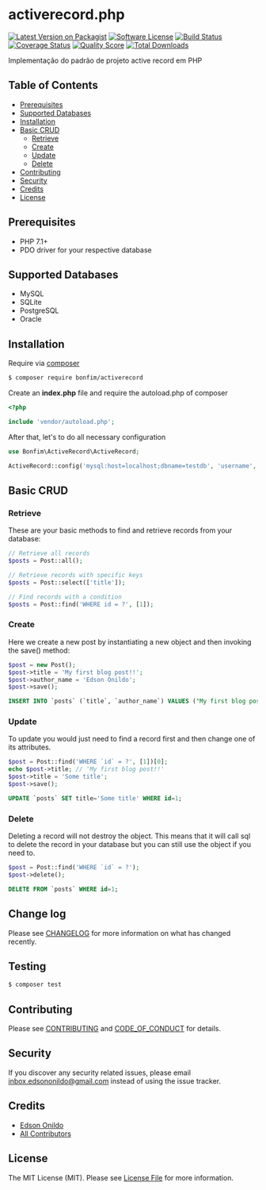 activerecord.php
================

[![Latest Version on Packagist][ico-version]][link-packagist]
[![Software License][ico-license]](LICENSE.md)
[![Build Status][ico-travis]][link-travis]
[![Coverage Status][ico-scrutinizer]][link-scrutinizer]
[![Quality Score][ico-code-quality]][link-code-quality]
[![Total Downloads][ico-downloads]][link-downloads]

Implementação do padrão de projeto active record em PHP

Table of Contents
-----------------

* [Prerequisites](#prerequisites)
* [Supported Databases](#supported-databases)
* [Installation](#installation)
* [Basic CRUD](#basic-crud)
    * [Retrieve](#retrieve)
    * [Create](#create)
    * [Update](#update)
    * [Delete](#delete)
* [Contributing](#contributing)
* [Security](#security)
* [Credits](#credits)
* [License](#license)

Prerequisites
-------------

* PHP 7.1+
* PDO driver for your respective database

Supported Databases
-------------------

* MySQL
* SQLite
* PostgreSQL
* Oracle

Installation
------------

Require via [composer](https://getcomposer.org/download/)

``` sh
$ composer require bonfim/activerecord
```

Create an **index.php** file and require the autoload.php of composer

```php
<?php

include 'vendor/autoload.php';
```

After that, let's to do all necessary configuration

```php
use Bonfim\ActiveRecord\ActiveRecord;

ActiveRecord::config('mysql:host=localhost;dbname=testdb', 'username', 'password');
```

Basic CRUD
----------

### Retrieve

These are your basic methods to find and retrieve records from your database:

```php
// Retrieve all records
$posts = Post::all();

// Retrieve records with specific keys
$posts = Post::select(['title']);

// Find records with a condition
$posts = Post::find('WHERE id = ?', [1]);
```

### Create

Here we create a new post by instantiating a new object and then invoking the save() method:

```php
$post = new Post();
$post->title = 'My first blog post!!';
$post->author_name = 'Edson Onildo';
$post->save();
```

```sql
INSERT INTO `posts` (`title`, `author_name`) VALUES ("My first blog post!!", "Edson Onildo");
```

### Update

To update you would just need to find a record first and then change one of its attributes.

```php
$post = Post::find('WHERE `id` = ?', [1])[0];
echo $post->title; // 'My first blog post!!'
$post->title = 'Some title';
$post->save();
```

```sql
UPDATE `posts` SET title='Some title' WHERE id=1;
```

### Delete

Deleting a record will not destroy the object. This means that it will call sql to delete the record in your database but you can still use the object if you need to.

```php
$post = Post::find('WHERE `id` = ?');
$post->delete();
```

```sql
DELETE FROM `posts` WHERE id=1;
```

Change log
----------

Please see [CHANGELOG](CHANGELOG.md) for more information on what has changed recently.

Testing
-------

``` bash
$ composer test
```

Contributing
------------

Please see [CONTRIBUTING](CONTRIBUTING.md) and [CODE_OF_CONDUCT](CODE_OF_CONDUCT.md) for details.

Security
--------

If you discover any security related issues, please email inbox.edsononildo@gmail.com instead of using the issue tracker.

Credits
-------

- [Edson Onildo][link-author]
- [All Contributors][link-contributors]

License
-------

The MIT License (MIT). Please see [License File](LICENSE.md) for more information.

[ico-version]: https://img.shields.io/packagist/v/edsononildo/orm.svg?style=flat-square
[ico-license]: https://img.shields.io/badge/license-MIT-brightgreen.svg?style=flat-square
[ico-travis]: https://img.shields.io/travis/EdsonOnildoJR/activerecord.php/master.svg?style=flat-square
[ico-scrutinizer]: https://img.shields.io/scrutinizer/coverage/g/EdsonOnildoJR/activerecord.php.svg?style=flat-square
[ico-code-quality]: https://img.shields.io/scrutinizer/g/EdsonOnildoJR/activerecord.php.svg?style=flat-square
[ico-downloads]: https://img.shields.io/packagist/dt/edsononildo/orm.svg?style=flat-square

[link-packagist]: https://packagist.org/packages/edsononildo/orm
[link-travis]: https://travis-ci.org/EdsonOnildoJR/activerecord.php
[link-scrutinizer]: https://scrutinizer-ci.com/g/EdsonOnildoJR/activerecord.php/code-structure
[link-code-quality]: https://scrutinizer-ci.com/g/EdsonOnildoJR/activerecord.php
[link-downloads]: https://packagist.org/packages/edsononildo/orm
[link-author]: https://github.com/EdsonOnildoJR
[link-contributors]: ../../contributors
